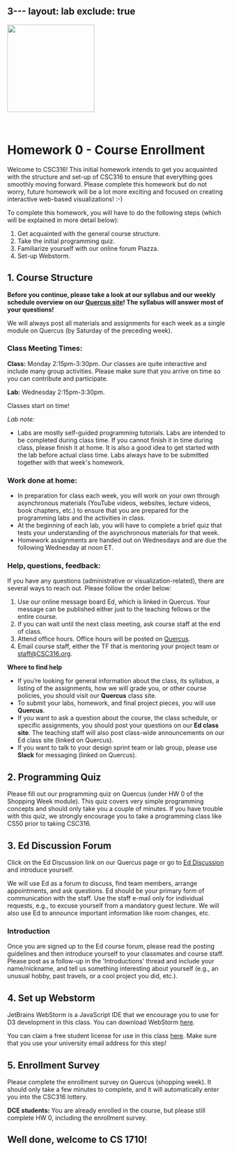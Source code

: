 3---
layout: lab
exclude: true
---

<img src="CSC316-logo.png" width="200">

&nbsp;

# Homework 0 - Course Enrollment

Welcome to CSC316!  This initial homework intends to get you acquainted with the structure and set-up of CSC316 to ensure that everything goes smoothly moving forward. Please complete this homework but do not worry, future homework will be a lot more exciting and focused on creating interactive web-based visualizations! :-)

To complete this homework, you will have to do the following steps (which will be explained in more detail below):

1. Get acquainted with the general course structure.
2. Take the initial programming quiz.
3. Familiarize yourself with our online forum Piazza.
4. Set-up Webstorm.

## 1. Course Structure
**Before you continue, please take a look at our syllabus and our weekly schedule overview on our [Quercus site](https://Quercus.harvard.edu/courses/137203)! The syllabus will answer most of your questions!**


We will always post all materials and assignments for each week as a single module on Quercus (by Saturday of the preceding week).

### Class Meeting Times:

**Class:** Monday 2:15pm-3:30pm. Our classes are quite interactive and include many group activities. Please make sure that you arrive on time so you can contribute and participate. 

**Lab:** Wednesday 2:15pm-3:30pm.

Classes start on time!

[//]: # (**DCE &#40;Harvard Extension School&#41; Meeting Times**:)

[//]: # ()
[//]: # (Virtual Section: Mondays, 7:00 PM - 7:45 PM ET.)

[//]: # (Virtual Lab: Thursdays, 7:00 PM - 8:30 PM ET.)

[//]: # ()
[//]: # (The virtual meetings are for DCE students only!)



*Lab note:*

* Labs are mostly self-guided programming tutorials. Labs are intended to be completed during class time. If you cannot finish it in time during class, please finish it at home. It is also a good idea to get started with the lab before actual class time. Labs always have to be submitted together with that week's homework.


### Work done at home:

* In preparation for class each week, you will work on your own through asynchronous materials (YouTube videos, websites, lecture videos, book chapters, etc.) to ensure that you are prepared for the programming labs and the activities in class.
* At the beginning of each lab, you will have to complete a brief quiz that tests your understanding of the asynchronous materials for that week.
* Homework assignments are handed out on Wednesdays and are due the following Wednesday at noon ET.


### Help, questions, feedback:

If you have any questions (administrative or visualization-related), there are several ways to reach out. Please follow the order below:

1. Use our online message board Ed, which is linked in Quercus. Your message can be published either just to the teaching fellows or the entire course.
2. If you can wait until the next class meeting, ask course staff at the end of class.
3. Attend office hours. Office hours will be posted on [Quercus](https://Quercus.harvard.edu/courses/137203/pages/office-hours-2024).
4. Email course staff, either the TF that is mentoring your project team or staff@CSC316.org.

**Where to find help**
* If you’re looking for general information about the class, its syllabus, a listing of the assignments, how we will grade you, or other course policies, you should visit our **Quercus** class site.
* To submit your labs, homework, and final project pieces, you will use **Quercus**.
* If you want to ask a question about the course, the class schedule, or specific assignments, you should post your questions on our **Ed class site**. The teaching staff will also post class-wide announcements on our Ed class site (linked on Quercus).
* If you want to talk to your design sprint team or lab group, please use **Slack** for messaging (linked on Quercus).

## 2. Programming Quiz
Please fill out our programming quiz on Quercus (under HW 0 of the Shopping Week module). This quiz covers very simple programming concepts and should only take you a couple of minutes. If you have trouble with this quiz, we strongly encourage you to take a programming class like CS50 prior to taking CSC316.

<!--
## 4. Studio sign-up
Our studios start already in the third week of the semester, so it is vital that you give us your studio preferences as soon as possible! To sign-up, go to Quercus -> People -> Groups or use [this link](https://Quercus.harvard.edu/courses/30002/groups).
-->

<!-- [DCE]
On-campus students (non DCE), please follow the FAS Sectioning instructions [here](http://about.my.harvard.edu/sectioning-students) to sign up for studios.

DCE students will be assigned into studio groups by us and will get an email from their assigned studio TF by Tuesday of the second week.
-->

## 3. Ed Discussion Forum
Click on the Ed Discussion link on our Quercus page or go to [Ed Discussion](https://edstem.org/us/courses/64491/discussion/5184398) and introduce yourself.

[//]: # (<!-- [DCE])

[//]: # (If you are a DCE student and don't have a Harvard e-mail address, please sign up for one [here]&#40;http://g.harvard.edu/extension-school-and-summer-school-faq/extension_opt_in&#41;.-->)

We will use Ed as a forum to discuss, find team members, arrange appointments, and ask questions. Ed should be your primary form of communication with the staff. Use the staff e-mail only for individual requests, e.g., to excuse yourself from a mandatory guest lecture. We will also use Ed to announce important information like room changes, etc.

### Introduction

Once you are signed up to the Ed course forum, please read the posting guidelines and then introduce yourself to your classmates and course staff. Please post as a follow-up in the 'Introductions' thread and include your name/nickname, and tell us something interesting about yourself (e.g., an unusual hobby, past travels, or a cool project you did, etc.).

## 4. Set up Webstorm

JetBrains WebStorm is a JavaScript IDE that we encourage you to use for D3 development in this class. You can download WebStorm [here](https://www.jetbrains.com/webstorm/).

You can claim a free student license for use in this class [here](https://www.jetbrains.com/student/). Make sure that you use your university email address for this step!

## 5. Enrollment Survey
Please complete the enrollment survey on Quercus (shopping week). It should only take a few minutes to complete, and it will automatically enter you into the CSC316 lottery.

**DCE students:** You are already enrolled in the course, but please still complete HW 0, including the enrollment survey.


## Well done, welcome to CS 1710!
